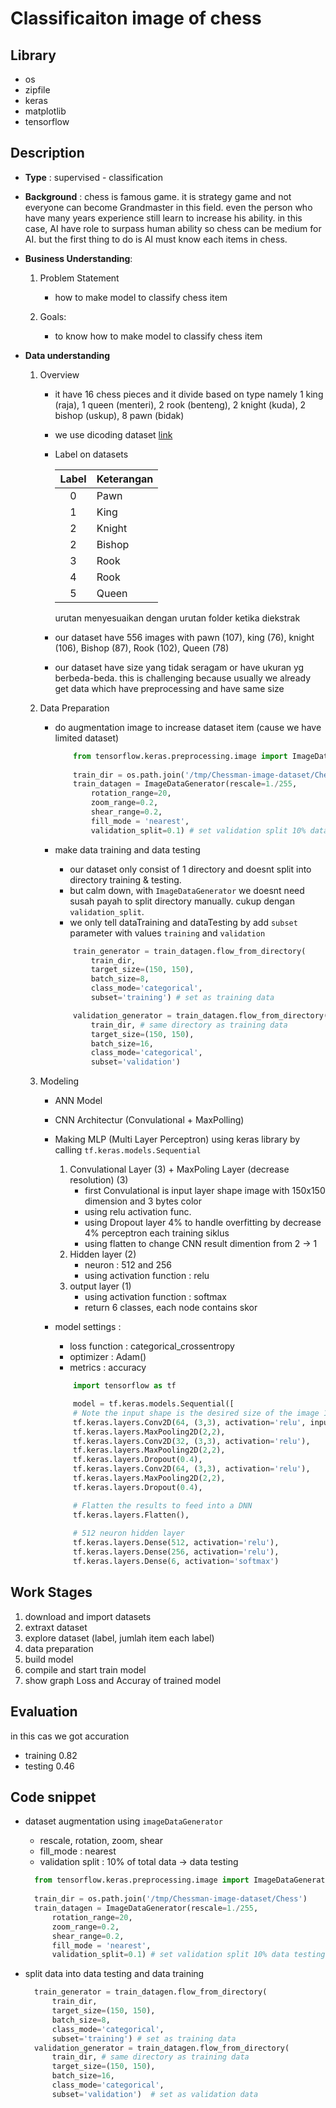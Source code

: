 # Classificaiton image of chess

## Library

- os
- zipfile
- keras
- matplotlib
- tensorflow


## Description

- **Type** : supervised - classification 
  
- **Background** : chess is famous game. it is strategy game and not everyone can become Grandmaster in this field. even the person who have many years experience still learn to increase his ability. in this case, AI have role to surpass human ability so chess can be medium for AI. but the first thing to do is AI must know each items in chess.
  
- **Business Understanding**:
  1. Problem Statement
     - how to make model to classify chess item
   
  2. Goals:
     - to know how to make model to classify chess item

- **Data understanding**
  1. Overview
     - it have 16 chess pieces and it divide based on type namely 1 king (raja), 1 queen (menteri), 2 rook (benteng), 2 knight (kuda), 2 bishop (uskup), 8 pawn (bidak)

     - we use dicoding dataset [link](https://github.com/dicodingacademy/assets/raw/main/ml_pengembangan_academy/Chessman-image-dataset.zip)

     - Label on datasets
  
        | Label | Keterangan |
        | :--: | :-- |
        | 0 | Pawn
        | 1 | King
        | 2 | Knight
        | 2 | Bishop
        | 3 | Rook
        | 4 | Rook
        | 5 | Queen

        urutan menyesuaikan dengan urutan folder ketika diekstrak  
  
     - our dataset have 556 images with pawn (107), king (76), knight (106), Bishop (87), Rook (102), Queen (78)

     -  our dataset have size yang tidak seragam or have ukuran yg berbeda-beda. this is challenging because usually we already get data which have preprocessing and have same size 

  2. Data Preparation
     - do augmentation image to increase dataset item (cause we have limited dataset)
        ```py
            from tensorflow.keras.preprocessing.image import ImageDataGenerator
            
            train_dir = os.path.join('/tmp/Chessman-image-dataset/Chess')
            train_datagen = ImageDataGenerator(rescale=1./255,
                rotation_range=20,
                zoom_range=0.2,
                shear_range=0.2,
                fill_mode = 'nearest',
                validation_split=0.1) # set validation split 10% data testin
        ```

     - make data training and data testing
         - our dataset only consist of 1 directory and doesnt split into directory training & testing.
         - but calm down, with ``ImageDataGenerator`` we doesnt need susah payah to split directory manually. cukup dengan ``validation_split``.
         - we only tell dataTraining and dataTesting by add ``subset`` parameter with values ``training`` and ``validation``
        ```py
            train_generator = train_datagen.flow_from_directory(
                train_dir,
                target_size=(150, 150),
                batch_size=8,
                class_mode='categorical',
                subset='training') # set as training data

            validation_generator = train_datagen.flow_from_directory(
                train_dir, # same directory as training data
                target_size=(150, 150),
                batch_size=16,
                class_mode='categorical',
                subset='validation')
        ```
  3. Modeling
     - ANN Model
     - CNN Architectur (Convulational + MaxPolling)
     - Making MLP (Multi Layer Perceptron) using keras library by calling ``tf.keras.models.Sequential``  
  
       1. Convulational Layer (3) + MaxPoling Layer (decrease resolution) (3)
          - first Convulational is input layer  shape image with 150x150 dimension and 3 bytes color
          - using relu activation func.
          - using Dropout layer 4% to handle overfitting by decrease 4% perceptron each training siklus 
          - using flatten to change CNN result dimention from 2 -> 1
       2. Hidden layer (2)
           - neuron : 512 and 256
           - using activation function : relu
       3. output layer (1)
           - using activation function : softmax
           - return 6 classes, each node contains skor
  
     - model settings :
       - loss function : categorical_crossentropy
       - optimizer : Adam()
       - metrics : accuracy

        ```py
            import tensorflow as tf

            model = tf.keras.models.Sequential([
            # Note the input shape is the desired size of the image 150x150 with 3 bytes color
            tf.keras.layers.Conv2D(64, (3,3), activation='relu', input_shape=(150, 150, 3)),
            tf.keras.layers.MaxPooling2D(2,2),
            tf.keras.layers.Conv2D(32, (3,3), activation='relu'),
            tf.keras.layers.MaxPooling2D(2,2),
            tf.keras.layers.Dropout(0.4),  
            tf.keras.layers.Conv2D(64, (3,3), activation='relu'), 
            tf.keras.layers.MaxPooling2D(2,2),
            tf.keras.layers.Dropout(0.4),  

            # Flatten the results to feed into a DNN
            tf.keras.layers.Flatten(), 
            
            # 512 neuron hidden layer
            tf.keras.layers.Dense(512, activation='relu'),
            tf.keras.layers.Dense(256, activation='relu'),
            tf.keras.layers.Dense(6, activation='softmax')  
        ```

## Work Stages

1. download and import datasets
2. extraxt dataset
3. explore dataset (label, jumlah item each label)
4. data preparation
5. build model
6. compile and start train model
7. show graph Loss and Accuray of trained model

## Evaluation

in this cas we got accuration 
- training 0.82   
- testing 0.46 
 

## Code snippet

- dataset augmentation using ``imageDataGenerator``
  - rescale, rotation, zoom, shear
  - fill_mode : nearest
  - validation split : 10% of total data -> data testing
  
  ```py
    from tensorflow.keras.preprocessing.image import ImageDataGenerator
     
    train_dir = os.path.join('/tmp/Chessman-image-dataset/Chess')
    train_datagen = ImageDataGenerator(rescale=1./255,
        rotation_range=20,
        zoom_range=0.2,
        shear_range=0.2,
        fill_mode = 'nearest',
        validation_split=0.1) # set validation split 10% data testing
  ```

- split data into data testing and data training
  ```py
    train_generator = train_datagen.flow_from_directory(
        train_dir,
        target_size=(150, 150),
        batch_size=8,
        class_mode='categorical',
        subset='training') # set as training data
    validation_generator = train_datagen.flow_from_directory(
        train_dir, # same directory as training data
        target_size=(150, 150),
        batch_size=16,
        class_mode='categorical',
        subset='validation')  # set as validation data
  ```
